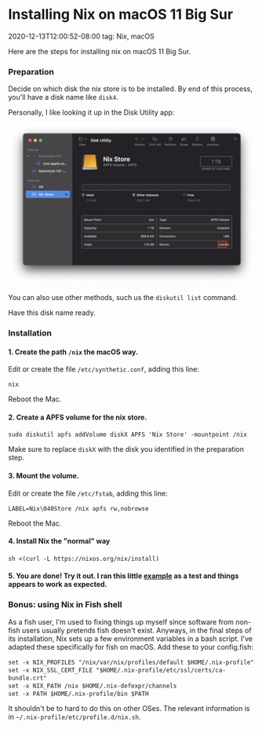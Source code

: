 # Installing Nix on macOS 11 Big Sur
2020-12-13T12:00:52-08:00
tag: Nix, macOS

Here are the steps for installing nix on macOS 11 Big Sur.

### Preparation

Decide on which disk the nix store is to be installed. By end of this process, you'll have a disk
name like `disk4`.

Personally, I like looking it up in the Disk Utility app:

![Disk Utility](/assets/2020/12/disk-utility.png)

You can also use other methods, such us the `diskutil list` command.

Have this disk name ready.

### Installation

#### 1. Create the path `/nix` the macOS way.

Edit or create the file `/etc/synthetic.conf`, adding this line:

```
nix
```

Reboot the Mac.

#### 2. Create a APFS volume for the nix store.

```
sudo diskutil apfs addVolume diskX APFS 'Nix Store' -mountpoint /nix
```

Make sure to replace `diskX` with the disk you identified in the preparation step.

#### 3. Mount the volume.

Edit or create the file `/etc/fstab`, adding this line:

```
LABEL=Nix\040Store /nix apfs rw,nobrowse
```

Reboot the Mac.

#### 4. Install Nix the "normal" way

```
sh <(curl -L https://nixos.org/nix/install)
```

#### 5. You are done! Try it out. I ran this little [example] as a test and things appears to work as expected.

[example]: https://nix.dev/tutorials/dev-environment.html

### Bonus: using Nix in Fish shell

As a fish user, I'm used to fixing things up myself since software from non-fish users usually
pretends fish doesn't exist. Anyways, in the final steps of its installation, Nix sets up a few
environment variables in a bash script. I've adapted these specifically for fish on macOS. Add these
to your config.fish:

```
set -x NIX_PROFILES "/nix/var/nix/profiles/default $HOME/.nix-profile"
set -x NIX_SSL_CERT_FILE "$HOME/.nix-profile/etc/ssl/certs/ca-bundle.crt"
set -x NIX_PATH /nix $HOME/.nix-defexpr/channels
set -x PATH $HOME/.nix-profile/bin $PATH
```

It shouldn't be to hard to do this on other OSes. The relevant information is in
`~/.nix-profile/etc/profile.d/nix.sh`.
